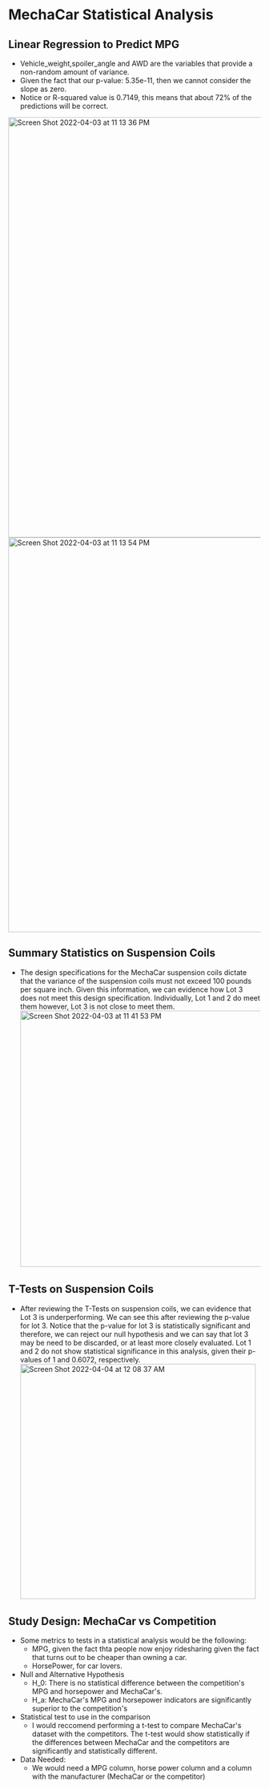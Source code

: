 # MechaCar Statistical Analysis
## Linear Regression to Predict MPG
- Vehicle_weight,spoiler_angle and AWD are the variables that provide a non-random amount of variance.
- Given the fact that our p-value: 5.35e-11, then we cannot consider the slope as zero.
- Notice or R-squared value is 0.7149, this means that about 72% of the predictions will be correct.
<img width="840" alt="Screen Shot 2022-04-03 at 11 13 36 PM" src="https://user-images.githubusercontent.com/95834653/161472752-ace8e8d9-44c0-43a6-a644-75455256aa74.png">
<img width="789" alt="Screen Shot 2022-04-03 at 11 13 54 PM" src="https://user-images.githubusercontent.com/95834653/161472777-f04bc033-b3ed-4f2f-885a-4c76f0f7896d.png"><br />

## Summary Statistics on Suspension Coils
- The design specifications for the MechaCar suspension coils dictate that the variance of the suspension coils must not exceed 100 pounds per square inch. Given this information, we can evidence how Lot 3 does not meet this design specification. Individually, Lot 1 and 2 do meet them however, Lot 3 is not close to meet them. <br />
<img width="512" alt="Screen Shot 2022-04-03 at 11 41 53 PM" src="https://user-images.githubusercontent.com/95834653/161475119-a84d24fd-e99a-408c-a9d9-4849a45b9d69.png"><br />

## T-Tests on Suspension Coils
- After reviewing the T-Tests on suspension coils, we can evidence that Lot 3 is underperforming. We can see this after reviewing the p-value for lot 3. Notice that the p-value for lot 3 is statistically significant and therefore, we can reject our null hypothesis and we can say that lot 3 may be need to be discarded, or at least more closely evaluated. Lot 1 and 2 do not show statistical significance in this analysis, given their p-values of 1 and 0.6072, respectively. <br />
<img width="470" alt="Screen Shot 2022-04-04 at 12 08 37 AM" src="https://user-images.githubusercontent.com/95834653/161477647-e2424a72-2d8d-4447-8e6e-9d6721371c99.png"> <br />

## Study Design: MechaCar vs Competition
- Some metrics to tests in a statistical analysis would be the following:
  -  MPG, given the fact thta people now enjoy ridesharing given the fact that turns out to be cheaper than owning a car.
  -  HorsePower, for car lovers.
- Null and Alternative Hypothesis
  - H_0: There is no statistical difference between the competition's MPG and horsepower and MechaCar's.
  - H_a: MechaCar's MPG and horsepower indicators are significantly superior to the competition's
- Statistical test to use in the comparison
  - I would reccomend performing a t-test to compare MechaCar's dataset with the competitors. The t-test would show statistically if the differences between MechaCar and the competitors are significantly and statistically different.
- Data Needed:
  - We would need a MPG column, horse power column and a column with the manufacturer (MechaCar or the competitor)
